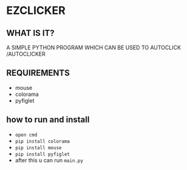 # EZCLICKER
## WHAT IS IT?
A SIMPLE PYTHON PROGRAM WHICH CAN BE USED TO AUTOCLICK /AUTOCLICKER
## REQUIREMENTS
* mouse
* colorama
* pyfiglet
## how to run and install
* ```open cmd```
* ```pip install colorama```
* ```pip install mouse```
* ```pip install pyfiglet```
* after this u can run  `main.py`
